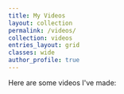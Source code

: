 ```yaml
---
title: My Videos
layout: collection
permalink: /videos/
collection: videos
entries_layout: grid
classes: wide
author_profile: true
---
```

Here are some videos I've made: